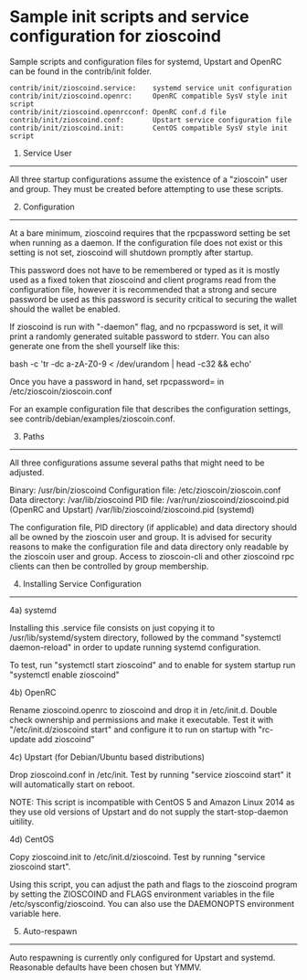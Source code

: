 Sample init scripts and service configuration for zioscoind
==========================================================

Sample scripts and configuration files for systemd, Upstart and OpenRC
can be found in the contrib/init folder.

    contrib/init/zioscoind.service:    systemd service unit configuration
    contrib/init/zioscoind.openrc:     OpenRC compatible SysV style init script
    contrib/init/zioscoind.openrcconf: OpenRC conf.d file
    contrib/init/zioscoind.conf:       Upstart service configuration file
    contrib/init/zioscoind.init:       CentOS compatible SysV style init script

1. Service User
---------------------------------

All three startup configurations assume the existence of a "zioscoin" user
and group.  They must be created before attempting to use these scripts.

2. Configuration
---------------------------------

At a bare minimum, zioscoind requires that the rpcpassword setting be set
when running as a daemon.  If the configuration file does not exist or this
setting is not set, zioscoind will shutdown promptly after startup.

This password does not have to be remembered or typed as it is mostly used
as a fixed token that zioscoind and client programs read from the configuration
file, however it is recommended that a strong and secure password be used
as this password is security critical to securing the wallet should the
wallet be enabled.

If zioscoind is run with "-daemon" flag, and no rpcpassword is set, it will
print a randomly generated suitable password to stderr.  You can also
generate one from the shell yourself like this:

bash -c 'tr -dc a-zA-Z0-9 < /dev/urandom | head -c32 && echo'

Once you have a password in hand, set rpcpassword= in /etc/zioscoin/zioscoin.conf

For an example configuration file that describes the configuration settings,
see contrib/debian/examples/zioscoin.conf.

3. Paths
---------------------------------

All three configurations assume several paths that might need to be adjusted.

Binary:              /usr/bin/zioscoind
Configuration file:  /etc/zioscoin/zioscoin.conf
Data directory:      /var/lib/zioscoind
PID file:            /var/run/zioscoind/zioscoind.pid (OpenRC and Upstart)
                     /var/lib/zioscoind/zioscoind.pid (systemd)

The configuration file, PID directory (if applicable) and data directory
should all be owned by the zioscoin user and group.  It is advised for security
reasons to make the configuration file and data directory only readable by the
zioscoin user and group.  Access to zioscoin-cli and other zioscoind rpc clients
can then be controlled by group membership.

4. Installing Service Configuration
-----------------------------------

4a) systemd

Installing this .service file consists on just copying it to
/usr/lib/systemd/system directory, followed by the command
"systemctl daemon-reload" in order to update running systemd configuration.

To test, run "systemctl start zioscoind" and to enable for system startup run
"systemctl enable zioscoind"

4b) OpenRC

Rename zioscoind.openrc to zioscoind and drop it in /etc/init.d.  Double
check ownership and permissions and make it executable.  Test it with
"/etc/init.d/zioscoind start" and configure it to run on startup with
"rc-update add zioscoind"

4c) Upstart (for Debian/Ubuntu based distributions)

Drop zioscoind.conf in /etc/init.  Test by running "service zioscoind start"
it will automatically start on reboot.

NOTE: This script is incompatible with CentOS 5 and Amazon Linux 2014 as they
use old versions of Upstart and do not supply the start-stop-daemon uitility.

4d) CentOS

Copy zioscoind.init to /etc/init.d/zioscoind. Test by running "service zioscoind start".

Using this script, you can adjust the path and flags to the zioscoind program by
setting the ZIOSCOIND and FLAGS environment variables in the file
/etc/sysconfig/zioscoind. You can also use the DAEMONOPTS environment variable here.

5. Auto-respawn
-----------------------------------

Auto respawning is currently only configured for Upstart and systemd.
Reasonable defaults have been chosen but YMMV.
